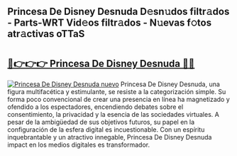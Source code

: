 ## Princesa De Disney Desnuda D𝚎sn𝚞dos filtr𝚊dos - Parts-WRT Vid𝚎os filtr𝚊dos - N𝚞evas f𝚘tos atr𝚊ctivas oTTaS

# <h2><a href="http://mb701u.tromn.icu/?c=Princesa+De+Disney+Desnuda">🔗👉👉👉 Princesa De Disney Desnuda 🔗🔗</a></h2>

[![Princesa De Disney Desnuda nuevo](https://i.imgur.com/pEAQMta.gif)](http://mb701u.tromn.icu/?c=Princesa+De+Disney+Desnuda)
Princesa De Disney Desnuda, una figura multifacética y estimulante, se resiste a la categorización simple. Su forma poco convencional de crear una presencia en línea ha magnetizado y ofendido a los espectadores, encendiendo debates sobre el consentimiento, la privacidad y la esencia de las sociedades virtuales. A pesar de la ambigüedad de sus objetivos futuros, su papel en la configuración de la esfera digital es incuestionable. Con un espíritu inquebrantable y un atractivo innegable, Princesa De Disney Desnuda impact en los medios digitales es transformador.
